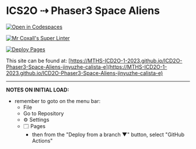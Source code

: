 # ICS2O ⇢ Phaser3 Space Aliens

[![Open in Codespaces](https://classroom.github.com/assets/launch-codespace-7f7980b617ed060a017424585567c406b6ee15c891e84e1186181d67ecf80aa0.svg)](https://classroom.github.com/open-in-codespaces?assignment_repo_id=14782647)

[![Mr Coxall's Super Linter](https://github.com/MTHS-ICD2O-1-2023/ICD2O-Phaser3-Space-Aliens-jinyuzhe-calista-e/workflows/Mr%20Coxall's%20Super%20Linter/badge.svg)](https://github.com/MTHS-ICD2O-1-2023/ICD2O-Phaser3-Space-Aliens-jinyuzhe-calista-e/actions)

[![Deploy Pages](https://github.com/MTHS-ICD2O-1-2023/ICD2O-Phaser3-Space-Aliens-jinyuzhe-calista-e/workflows/Deploy%20Pages/badge.svg)](https://github.com/MTHS-ICD2O-1-2023/ICD2O-Phaser3-Space-Aliens-jinyuzhe-calista-e/actions)

This site can be found at: [https://MTHS-ICD2O-1-2023.github.io/ICD2O-Phaser3-Space-Aliens-jinyuzhe-calista-e](https://MTHS-ICD2O-1-2023.github.io/ICD2O-Phaser3-Space-Aliens-jinyuzhe-calista-e)

---

**NOTES ON INITIAL LOAD:**
- remember to goto on the menu bar:
  - File
  - Go to Repository
  - ⚙ Settings
  - 🗔 Pages
    - then from the "Deploy from a branch ▼" button, select "GitHub Actions"
